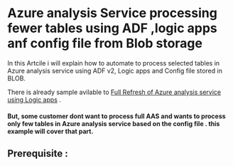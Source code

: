 # Azure analysis Service processing fewer tables using ADF ,logic apps anf config file from Blob storage

In this Artcile i will explain how to automate to process selected tables in Azure analysis service using ADF v2, Logic apps and Config file stored in BLOB.

There is already sample avilable to [Full Refresh of Azure analysis service using Logic apps](https://docs.microsoft.com/en-us/azure/data-factory/concepts-data-flow-overview) .

#### But, some customer dont want to process full AAS and wants to process only few tables in Azure analysis service based on the config file . this example will cover that part.

## Prerequisite :

